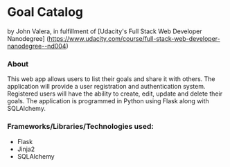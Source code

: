 Goal Catalog
=====================
by John Valera, in fulfillment of [Udacity's Full Stack Web Developer Nanodegree] (https://www.udacity.com/course/full-stack-web-developer-nanodegree--nd004)

### About

This web app allows users to list their goals and share it with others. The application 
will provide a user registration and authentication system. Registered users will have the ability to
create, edit, update and delete their goals. The application is programmed in Python using Flask along with 
SQLAlchemy.

### Frameworks/Libraries/Technologies used:

* Flask
* Jinja2
* SQLAlchemy
